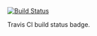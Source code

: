 [![Build Status](https://travis-ci.com/asheelamagwili/MyFirstExample.svg?branch=master)](https://travis-ci.com/asheelamagwili/MyFirstExample)

Travis CI build status badge.